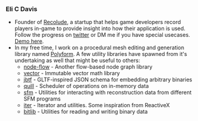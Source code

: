 ### Eli C Davis

- Founder of [Recolude](https://recolude.com/), a startup that helps game developers record players in-game to provide insight into how their application is used. Follow the progress on [twitter](https://twitter.com/RecoludeLLC) or DM me if you have special usecases. [Demo here](https://app.recolude.com/recording?id=37f0e5e2-f884-46c4-a1d8-72ae959a7fa2).
- In my free time, I work on a procedural mesh editing and generation library named [Polyform](https://github.com/EliCDavis/polyform). A few utility libraries have spawned from it's undertaking as well that might be useful to others:
  - [node-flow](https://github.com/EliCDavis/node-flow) - Another flow-based node graph library
  - [vector](https://github.com/EliCDavis/vector) - Immutable vector math library
  - [jbtf](https://github.com/EliCDavis/jbtf) - GLTF-inspired JSON schema for embedding arbitrary binaries
  - [quill](https://github.com/EliCDavis/quill) - Scheduler of operations on in-memory data
  - [sfm](https://github.com/EliCDavis/sfm) - Utilities for interacting with reconstruction data from different SFM programs
  - [iter](https://github.com/EliCDavis/iter) - Iterator and utilities. Some inspiration from ReactiveX
  - [bitlib](https://github.com/EliCDavis/bitlib) - Utilities for reading and writing binary data
